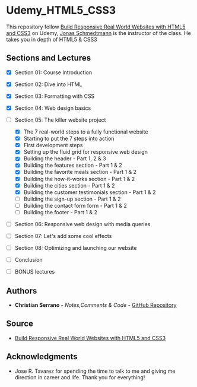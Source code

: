 # Udemy_HTML5_CSS3

This repository follow [Build Responsive Real World Websites with HTML5 and CSS3](https://www.udemy.com/design-and-develop-a-killer-website-with-html5-and-css3/) on Udemy, [Jonas Schmedtmann](https://www.udemy.com/user/jonasschmedtmann/) is the instructor of the class. He takes you in depth of HTML5 & CSS3

## Sections and Lectures

- [x] Section 01: Course Introduction
- [x] Section 02: Dive into HTML
- [x] Section 03: Formatting with CSS
- [x] Section 04: Web design basics
- [ ] Section 05: The killer website project
    - [x] The 7 real-world steps to a fully functional website
    - [x] Starting to put the 7 steps into action
    - [x] First development steps
    - [x] Setting up the fluid grid for responsive web design
    - [x] Building the header - Part 1, 2 & 3
    - [x] Building the features section - Part 1 & 2
    - [x] Building the favorite meals section - Part 1 & 2
    - [x] Building the how-it-works section - Part 1 & 2
    - [x] Building the cities section - Part 1 & 2
    - [x] Building the customer testimonials section - Part 1 & 2
    - [ ] Building the sign-up section - Part 1 & 2
    - [ ] Building the contact form form - Part 1 & 2
    - [ ] Building the footer - Part 1 & 2
- [ ] Section 06: Responsive web design with media queries
- [ ] Section 07: Let's add some cool effects
- [ ] Section 08: Optimizing and launching our website
- [ ] Conclusion
- [ ] BONUS lectures


## Authors

* **Christian Serrano** - *Notes,Comments & Code* - [GitHub Repository](https://github.com/561nano/Udemy_HTML5_CSS3)

## Source
* [Build Responsive Real World Websites with HTML5 and CSS3](https://www.udemy.com/design-and-develop-a-killer-website-with-html5-and-css3/)

## Acknowledgments


* Jose R. Tavarez for spending the time to talk to me and giving me direction in career and life. Thank you for everything!
